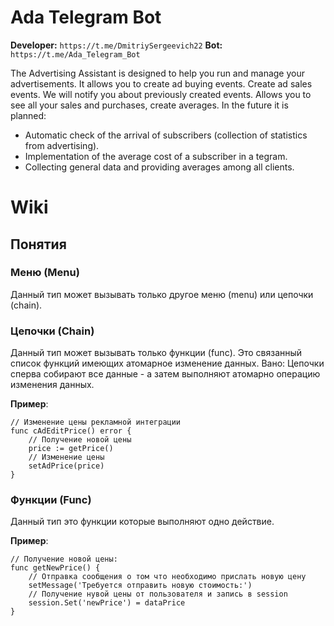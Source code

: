 # Ada Telegram Bot
**Developer:** `https://t.me/DmitriySergeevich22`
**Bot:** `https://t.me/Ada_Telegram_Bot`

The Advertising Assistant is designed to help you run and manage your advertisements. It allows you to create ad buying events. Create ad sales events. We will notify you about previously created events. Allows you to see all your sales and purchases, create averages.
In the future it is planned:
- Automatic check of the arrival of subscribers (collection of statistics from advertising).
- Implementation of the average cost of a subscriber in a tegram.
- Collecting general data and providing averages among all clients.


# Wiki
## Понятия
### Меню (Menu)
Данный тип может вызывать только другое меню (menu) или цепочки (chain). 

### Цепочки (Chain)
Данный тип может вызывать только функции (func). Это связанный список функций имеющих атомарное изменение данных.
Вано: Цепочки сперва собирают все данные - а затем выполняют атомарно операцию изменения данных.

**Пример**: 
```
// Изменение цены рекламной интеграции
func cAdEditPrice() error {
    // Получение новой цены
    price := getPrice()
    // Изменение цены
    setAdPrice(price)
}   

```

### Функции (Func)
Данный тип это функции которые выполняют одно действие.

**Пример**:
```
// Получение новой цены:
func getNewPrice() {
    // Отправка сообщения о том что необходимо прислать новую цену
    setMessage('Требуется отправить новую стоимость:')
    // Получение нувой цены от пользователя и запись в session
    session.Set('newPrice') = dataPrice
}
```